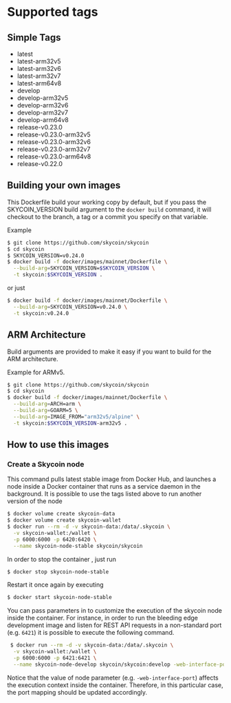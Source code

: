 # Supported tags

## Simple Tags

- latest
- latest-arm32v5
- latest-arm32v6
- latest-arm32v7
- latest-arm64v8
- develop
- develop-arm32v5
- develop-arm32v6
- develop-arm32v7
- develop-arm64v8
- release-v0.23.0
- release-v0.23.0-arm32v5
- release-v0.23.0-arm32v6
- release-v0.23.0-arm32v7
- release-v0.23.0-arm64v8
- release-v0.22.0

## Building your own images

This Dockerfile build your working copy by default, but if you pass the
SKYCOIN_VERSION build argument to the `docker build` command, it will checkout
to the branch, a tag or a commit you specify on that variable.

Example

```sh
$ git clone https://github.com/skycoin/skycoin
$ cd skycoin
$ SKYCOIN_VERSION=v0.24.0
$ docker build -f docker/images/mainnet/Dockerfile \
  --build-arg=SKYCOIN_VERSION=$SKYCOIN_VERSION \
  -t skycoin:$SKYCOIN_VERSION .
```

or just

```sh
$ docker build -f docker/images/mainnet/Dockerfile \
  --build-arg=SKYCOIN_VERSION=v0.24.0 \
  -t skycoin:v0.24.0
```

## ARM Architecture

Build arguments are provided to make it easy if you want to build for the ARM
architecture.

Example for ARMv5.

```sh
$ git clone https://github.com/skycoin/skycoin
$ cd skycoin
$ docker build -f docker/images/mainnet/Dockerfile \
  --build-arg=ARCH=arm \
  --build-arg=GOARM=5 \
  --build-arg=IMAGE_FROM="arm32v5/alpine" \
  -t skycoin:$SKYCOIN_VERSION-arm32v5 .
```

## How to use this images

### Create a Skycoin node

This command pulls latest stable image from Docker Hub, and launches a node inside a Docker container that runs as a service daemon in the background. It is possible to use the tags listed above to run another version of the node

```sh
$ docker volume create skycoin-data
$ docker volume create skycoin-wallet
$ docker run --rm -d -v skycoin-data:/data/.skycoin \
  -v skycoin-wallet:/wallet \
  -p 6000:6000 -p 6420:6420 \
  --name skycoin-node-stable skycoin/skycoin
```

In order to stop the container , just run

```sh
$ docker stop skycoin-node-stable
```

Restart it once again by executing

```sh
$ docker start skycoin-node-stable
```

You can pass parameters in to customize the execution of the skycoin node inside the container. For instance, in order to run the bleeding edge development image and listen for REST API requests in a non-standard port (e.g. `6421`) it is possible to execute the following command.

```sh
 $ docker run --rm -d -v skycoin-data:/data/.skycoin \
  -v skycoin-wallet:/wallet \
  -p 6000:6000 -p 6421:6421 \
  --name skycoin-node-develop skycoin/skycoin:develop -web-interface-port 6421
```

Notice that the value of node parameter (e.g. `-web-interface-port`) affects the execution context inside the container. Therefore, in this particular case, the port mapping should be updated accordingly.
